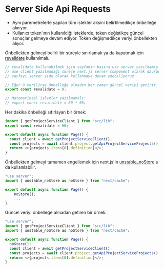 # Server Side Api Requests


- Aynı paremetrelerle yapılan tüm istekler aksini belirtilmedikçe önbelleğe alınıyor.
- Kullanıcı token'ının kullanıldığı isteklerde, token değiştikçe güncel sonuçlar gelmeye devam ediyor. Token değişmedikçe veriyi önbellekten alıyor.

Önbellekten gelmeyi belirli bir süreyle sınırlamak ya da kapatmak için [revalidate](https://nextjs.org/docs/app/building-your-application/data-fetching/fetching-caching-and-revalidating#time-based-revalidation) kullanılmalı.

```ts
// revalidate kullanabilmek için sayfanın başına use server yazılmamış olması gerekiyor.
// use client yazılmadığı sürece next.js server component olarak davrandığı için bu bir sorun teşkil etmiyor.
// sayfayı server side olarak kullanmaya devam edebiliyoruz.

// Eğer 0 verilirse önbelleğe almadan her zaman güncel veriyi getirir.
export const revalidate = 0;

// Matematiksel işlemler yazılmamalı:
// export const revalidate = 60 * 60;
```

Her dakika önbelleği sıfırlayan bir örnek:

```ts
import { getProjectServiceClient } from "src/lib";
export const revalidate = 60;

export default async function Page() {
  const client = await getProjectServiceClient();
  const projects = await client.project.getApiProjectServiceProjects();
  return <>{projects.items[0].definition}</>;
}
```

Önbellekten gelmeyi tamamen engellemek için next.js'in [unstable_noStore](https://nextjs.org/docs/app/api-reference/functions/unstable_noStore)'u da kullanılabilir.

```ts
"use server";
import { unstable_noStore as noStore } from "next/cache";

export default async function Page() {
    noStore();
    ...
}
```

Güncel veriyi önbelleğe almadan getiren bir örnek:

```ts
"use server";
import { getProjectServiceClient } from "src/lib";
import { unstable_noStore as noStore } from "next/cache";

export default async function Page() {
  noStore();
  const client = await getProjectServiceClient();
  const projects = await client.project.getApiProjectServiceProjects();
  return <>{projects.items[0].definition}</>;
}
```
